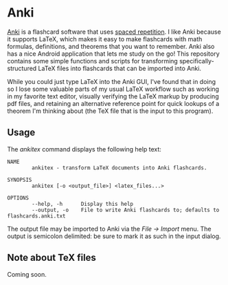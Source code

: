 # Anki

[Anki](http://ankisrs.net/) is a flashcard software that uses [spaced repetition](https://en.wikipedia.org/wiki/Spaced_repetition).
I like Anki because it supports LaTeX, which makes it easy to make flashcards with math formulas, definitions, and theorems that you want to remember.
Anki also has a nice Android application that lets me study on the go!
This repository contains some simple functions and scripts for transforming specifically-structured LaTeX files into flashcards that can be imported into Anki.

While you could just type LaTeX into the Anki GUI, I've found that in doing so I lose some valuable parts of my usual LaTeX workflow such as working in my favorite text editor, visually verifying the LaTeX markup by producing pdf files, and retaining an alternative reference point for quick lookups of a theorem I'm thinking about (the TeX file that is the input to this program).

## Usage

The *ankitex* command displays the following help text:

```
NAME
        ankitex - transform LaTeX documents into Anki flashcards.

SYNOPSIS
        ankitex [-o <output_file>] <latex_files...>

OPTIONS
        --help, -h      Display this help
        --output, -o    File to write Anki flashcards to; defaults to flashcards.anki.txt
```

The output file may be imported to Anki via the *File -> Import* menu. The output is semicolon delimited: be sure to mark it as such in the input dialog.

## Note about TeX files

Coming soon.
